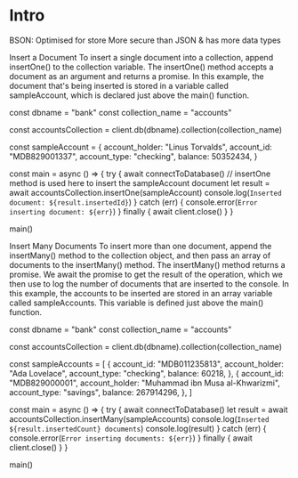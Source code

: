 # Intro
BSON: Optimised for store
More secure than JSON & has more data types

Insert a Document
To insert a single document into a collection, append insertOne() to the collection variable. The insertOne() method accepts a document as an argument and returns a promise. In this example, the document that's being inserted is stored in a variable called sampleAccount, which is declared just above the main() function.

const dbname = "bank"
const collection_name = "accounts"
 
const accountsCollection = client.db(dbname).collection(collection_name)

const sampleAccount = {
 account_holder: "Linus Torvalds",
 account_id: "MDB829001337",
 account_type: "checking",
 balance: 50352434,
}

const main = async () => {
 try {
   await connectToDatabase()
   // insertOne method is used here to insert the sampleAccount document
   let result = await accountsCollection.insertOne(sampleAccount)
   console.log(`Inserted document: ${result.insertedId}`)
 } catch (err) {
   console.error(`Error inserting document: ${err}`)
 } finally {
   await client.close()
 }
}
 
main()

Insert Many Documents
To insert more than one document, append the insertMany() method to the collection object, and then pass an array of documents to the insertMany() method. The insertMany() method returns a promise. We await the promise to get the result of the operation, which we then use to log the number of documents that are inserted to the console. In this example, the accounts to be inserted are stored in an array variable called sampleAccounts. This variable is defined just above the main() function.

const dbname = "bank"
const collection_name = "accounts"
 
const accountsCollection = client.db(dbname).collection(collection_name)

const sampleAccounts = [
 {
   account_id: "MDB011235813",
   account_holder: "Ada Lovelace",
   account_type: "checking",
   balance: 60218,
 },
 {
   account_id: "MDB829000001",
   account_holder: "Muhammad ibn Musa al-Khwarizmi",
   account_type: "savings",
   balance: 267914296,
 },
]
 
const main = async () => {
 try {
   await connectToDatabase()
   let result = await accountsCollection.insertMany(sampleAccounts)
   console.log(`Inserted ${result.insertedCount} documents`)
   console.log(result)
 } catch (err) {
   console.error(`Error inserting documents: ${err}`)
 } finally {
   await client.close()
 }
}

main()
